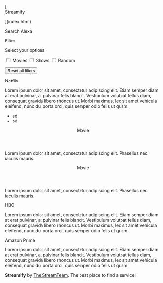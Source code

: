 <nav class="navbar has-background-primary" role="navigation" aria-label="main navigation">

<div class="navbar-brand">[

<div class="title">Streamify</div>

](index.html)</div>

<div class="navbar-end"><a class="navbar-item">Search</a> <a class="navbar-item">Alexa</a></div>

</nav>

<section class="section has-background-danger">

<div class="tile is-ancestor">

<div class="tile is-4 is-parent">

<div class="tile is-child box">

Filter

<div class="panel">

Select your options

<label class="panel-block"><input type="checkbox"> Movies </label> <label class="panel-block"> <input type="checkbox"> Shows </label> <label class="panel-block"><input type="checkbox"> Random</label> 

<div class="panel-block"><button class="button is-link is-fullwidth">Reset all filters</button></div>

</div>

</div>

</div>

<div class="tile is-parent is-vertical">

<div class="tile is-child box ">

Netflix

Lorem ipsum dolor sit amet, consectetur adipiscing elit. Etiam semper diam at erat pulvinar, at pulvinar felis blandit. Vestibulum volutpat tellus diam, consequat gravida libero rhoncus ut. Morbi maximus, leo sit amet vehicula eleifend, nunc dui porta orci, quis semper odio felis ut quam.

*   sd
*   sd

<nav class="level tile is-child box">

<div class="level-item has-background-warning">

<header class="card-header">

Movie

</header>

<div class="card-content">

<div class="content">Lorem ipsum dolor sit amet, consectetur adipiscing elit. Phasellus nec iaculis mauris.</div>

</div>

</div>

<div class="level-item has-background-warning">

<header class="card-header">

Movie

</header>

<div class="card-content">

<div class="content">Lorem ipsum dolor sit amet, consectetur adipiscing elit. Phasellus nec iaculis mauris.</div>

</div>

</div>

</nav>

</div>

<div class="tile is-child box">

HBO

Lorem ipsum dolor sit amet, consectetur adipiscing elit. Etiam semper diam at erat pulvinar, at pulvinar felis blandit. Vestibulum volutpat tellus diam, consequat gravida libero rhoncus ut. Morbi maximus, leo sit amet vehicula eleifend, nunc dui porta orci, quis semper odio felis ut quam.

</div>

<div class="tile is-child box">

Amazon Prime

Lorem ipsum dolor sit amet, consectetur adipiscing elit. Etiam semper diam at erat pulvinar, at pulvinar felis blandit. Vestibulum volutpat tellus diam, consequat gravida libero rhoncus ut. Morbi maximus, leo sit amet vehicula eleifend, nunc dui porta orci, quis semper odio felis ut quam.

</div>

</div>

</div>

</section>

<footer class="footer">

<div class="content has-text-centered">

**Streamify** by [The StreamTeam](https://www.linkedin.com/in/suryaunc/). The best place to find a service!

</div>

</footer>
